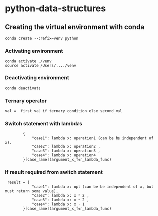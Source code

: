 # python-data-structures

## Creating the virtual environment with conda
```
conda create --prefix=venv python
```

### Activating environment
```
conda activate ./venv 
source activate /Users/..../venv
```

### Deactivating environment
```
conda deactivate
```

### Ternary operator
```
val =  first_val if ternary_condition else second_val
```
### Switch statement with lambdas
```
        {
            "case1": lambda x: operation1 (can be be independent of x),
            "case2": lambda x: operation2 ,
            "case3": lambda x: operation3 ,
            "case4": lambda x: operation4
        }[case_name](argument_x_for_lambda_func)
 ```
 ### If result required from switch statement
```
 result = {
            "case1": lambda x: op1 (can be be independent of x, but must return some value),
            "case2": lambda x: x * 2 ,
            "case3": lambda x: x + 2 ,
            "case4": lambda x: x - 1
        }[case_name](argument_x_for_lambda_func)
 ```
